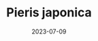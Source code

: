 ---
title: "Pieris japonica"
type: species
date: 2023-07-09
hashtag: pieris-japonica
tags:
  - species
  - plant
---